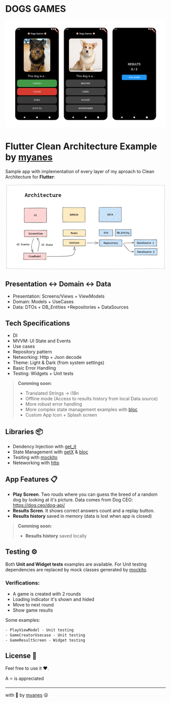 # DOGS GAMES
![Alt text](docs/screenshots.png)
# Flutter Clean Architecture Example by [myanes](https://github.com/myanes-dev)
Sample app with implementation of every layer of my aproach to Clean Architecture for **Flutter**:

![Alt text](docs/architecture.png)
## Presentation <-> Domain <-> Data
- Presentation: Screens/Views + ViewModels
- Domain: Models + UseCases
- Data: DTOs + DB_Entities +Repositories + DataSources

## Tech Specifications
- DI
- MVVM: UI State and Events
- Use cases
- Repository pattern
- Networking: Http + Json decode
- Theme: Light & Dark (from system settings)
- Basic Error Handling
- Testing: Widgets + Unit tests

> **Comming soon**:
> - Translated Strings -> i18n
> - Offline mode (Access to results history from local Data source)
> - More robust error handling
> - More complex state management examples with [bloc](https://pub.dev/packages/flutter_bloc)
> - Custom App Icon + Splash screen

## Libraries 📦
- Dendency Injection with [get_it](https://pub.dev/packages/get_it)
- State Management with [getX](https://pub.dev/packages/get) & [bloc](https://pub.dev/packages/flutter_bloc)
- Tesiting with [mockito](https://pub.dev/packages/mockito)
- Neteworking with [http](https://pub.dev/packages/http)

## App Features 📋

- **Play Screen**. Two rouds where you can guess the breed of a random dog by looking at it's picture.
Data comes from Dog CEO: https://dog.ceo/dog-api/
- **Results Scren**. It shows correct answers count and a replay button.
- **Results history** saved in memory (data is lost when app is closed)

> **Comming soon**:
> - **Results history** saved locally


## Testing ⚙️

Both **Unit and Widget tests** examples are available. For Unit testing dependencies are replaced by mock classes generated by [mockito](https://pub.dev/packages/mockito).

### Verifications:
- A game is created with 2 rounds
- Loading indicator it's shown and hided
- Move to next round
- Show game results
 
Some examples:

```
- PlayViewModel - Unit testing
- GameCreatorUsecase - Unit testing
- GameResultScreen - Widget testing
```


## License 📄

Feel free to use it ❤️.

A ⭐️ is appreciated

---
with 🧠 by [myanes](https://github.com/myanes-dev) 😜

